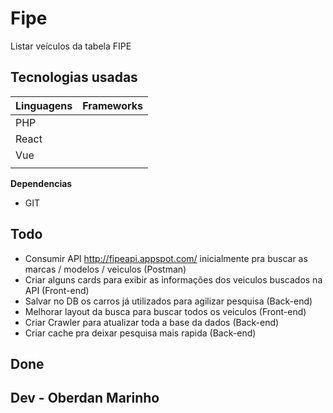 # Fipe

Listar veículos da tabela FIPE

## Tecnologias usadas

| Linguagens | Frameworks |
| :--------- | :--------- |
| PHP        |
| React      |
| Vue        |
|            |

**Dependencias**

- GIT

## Todo

- Consumir API http://fipeapi.appspot.com/ inicialmente pra buscar as marcas / modelos / veiculos (Postman)
- Criar alguns cards para exibir as informações dos veiculos buscados na API (Front-end)
- Salvar no DB os carros já utilizados para agilizar pesquisa (Back-end)
- Melhorar layout da busca para buscar todos os veiculos (Front-end)
- Criar Crawler para atualizar toda a base da dados (Back-end)
- Criar cache pra deixar pesquisa mais rapida (Back-end)

## Done

## Dev - Oberdan Marinho
